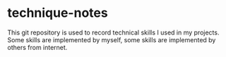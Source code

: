 # technique-notes
This git repository is used to record technical skills I used in my projects.
Some skills are implemented by myself, some skills are implemented by others from
internet.

